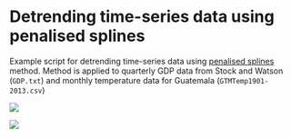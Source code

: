 # Detrending time-series data using penalised splines

Example script for detrending time-series data using [penalised splines](http://econpapers.repec.org/article/bpjsndecm/v_3a15_3ay_3a2011_3ai_3a2_3an_3a2.htm) method. 
Method is applied to quarterly GDP data from Stock and Watson (`GDP.txt`) and monthly temperature data for Guatemala (`GTMTemp1901-2013.csv`)

![](http://i.imgur.com/LcoNoXS.png)

![](http://i.imgur.com/8qPMBPB.png)
